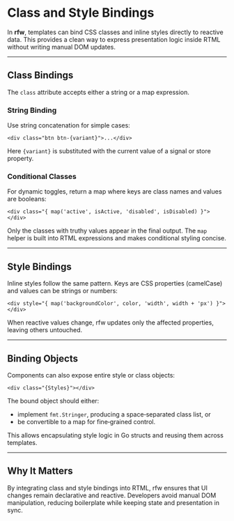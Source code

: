 # Class and Style Bindings

In **rfw**, templates can bind CSS classes and inline styles directly to reactive data. This provides a clean way to express presentation logic inside RTML without writing manual DOM updates.

---

## Class Bindings

The `class` attribute accepts either a string or a map expression.

### String Binding

Use string concatenation for simple cases:

```rtml
<div class="btn btn-{variant}">...</div>
```

Here `{variant}` is substituted with the current value of a signal or store property.

### Conditional Classes

For dynamic toggles, return a map where keys are class names and values are booleans:

```rtml
<div class="{ map('active', isActive, 'disabled', isDisabled) }"></div>
```

Only the classes with truthy values appear in the final output. The `map` helper is built into RTML expressions and makes conditional styling concise.

---

## Style Bindings

Inline styles follow the same pattern. Keys are CSS properties (camelCase) and values can be strings or numbers:

```rtml
<div style="{ map('backgroundColor', color, 'width', width + 'px') }"></div>
```

When reactive values change, rfw updates only the affected properties, leaving others untouched.

---

## Binding Objects

Components can also expose entire style or class objects:

```rtml
<div class="{Styles}"></div>
```

The bound object should either:

* implement `fmt.Stringer`, producing a space‑separated class list, or
* be convertible to a map for fine‑grained control.

This allows encapsulating style logic in Go structs and reusing them across templates.

---

## Why It Matters

By integrating class and style bindings into RTML, rfw ensures that UI changes remain declarative and reactive. Developers avoid manual DOM manipulation, reducing boilerplate while keeping state and presentation in sync.
